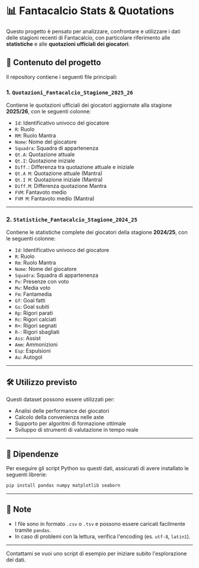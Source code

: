 # 📊 Fantacalcio Stats & Quotations

Questo progetto è pensato per analizzare, confrontare e utilizzare i dati delle stagioni recenti di Fantacalcio, con particolare riferimento alle **statistiche** e alle **quotazioni ufficiali dei giocatori**.

## 📁 Contenuto del progetto

Il repository contiene i seguenti file principali:

### 1. `Quotazioni_Fantacalcio_Stagione_2025_26`

Contiene le quotazioni ufficiali dei giocatori aggiornate alla stagione **2025/26**, con le seguenti colonne:

* `Id`: Identificativo univoco del giocatore
* `R`: Ruolo
* `RM`: Ruolo Mantra
* `Nome`: Nome del giocatore
* `Squadra`: Squadra di appartenenza
* `Qt.A`: Quotazione attuale
* `Qt.I`: Quotazione iniziale
* `Diff.`: Differenza tra quotazione attuale e iniziale
* `Qt.A M`: Quotazione attuale (Mantra)
* `Qt.I M`: Quotazione iniziale (Mantra)
* `Diff.M`: Differenza quotazione Mantra
* `FVM`: Fantavoto medio
* `FVM M`: Fantavoto medio (Mantra)

---

### 2. `Statistiche_Fantacalcio_Stagione_2024_25`

Contiene le statistiche complete dei giocatori della stagione **2024/25**, con le seguenti colonne:

* `Id`: Identificativo univoco del giocatore
* `R`: Ruolo
* `Rm`: Ruolo Mantra
* `Nome`: Nome del giocatore
* `Squadra`: Squadra di appartenenza
* `Pv`: Presenze con voto
* `Mv`: Media voto
* `Fm`: Fantamedia
* `Gf`: Goal fatti
* `Gs`: Goal subiti
* `Rp`: Rigori parati
* `Rc`: Rigori calciati
* `R+`: Rigori segnati
* `R-`: Rigori sbagliati
* `Ass`: Assist
* `Amm`: Ammonizioni
* `Esp`: Espulsioni
* `Au`: Autogol

---

## 🛠️ Utilizzo previsto

Questi dataset possono essere utilizzati per:

* Analisi delle performance dei giocatori
* Calcolo della convenienza nelle aste
* Supporto per algoritmi di formazione ottimale
* Sviluppo di strumenti di valutazione in tempo reale

---

## 📌 Dipendenze

Per eseguire gli script Python su questi dati, assicurati di avere installato le seguenti librerie:

```bash
pip install pandas numpy matplotlib seaborn
```

---

## 📌 Note

* I file sono in formato `.csv` o `.tsv` e possono essere caricati facilmente tramite `pandas`.
* In caso di problemi con la lettura, verifica l'encoding (es. `utf-8`, `latin1`).

---

Contattami se vuoi uno script di esempio per iniziare subito l'esplorazione dei dati.
